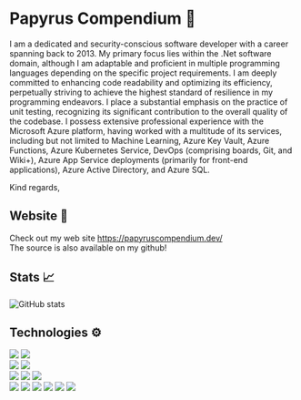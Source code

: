 # Papyrus Compendium 👋
I am a dedicated and security-conscious software developer with a career spanning back to 2013. My primary focus lies within the .Net software domain, although I am adaptable and proficient in multiple programming languages depending on the specific project requirements.
I am deeply committed to enhancing code readability and optimizing its efficiency, perpetually striving to achieve the highest standard of resilience in my programming endeavors. I place a substantial emphasis on the practice of unit testing, recognizing its significant contribution to the overall quality of the codebase.
I possess extensive professional experience with the Microsoft Azure platform, having worked with a multitude of its services, including but not limited to Machine Learning, Azure Key Vault, Azure Functions, Azure Kubernetes Service, DevOps (comprising boards, Git, and Wiki+), Azure App Service deployments (primarily for front-end applications), Azure Active Directory, and Azure SQL.

Kind regards,

## Website 🔗
Check out my web site https://papyruscompendium.dev/  
The source is also available on my github!  

## Stats 📈
![GitHub stats](https://github-readme-stats.vercel.app/api?username=PapyrusCompendium&show_icons=true&hide=contribs,prs&cache_seconds=86400&theme=nord)  

## Technologies ⚙
![](https://img.shields.io/badge/OS-Windows-informational?style=flat&logo=Windows&logoColor=white&color=2bbc8a)
![](https://img.shields.io/badge/OS-Linux-informational?style=flat&logo=Linux&logoColor=white&color=2bbc8a)  
![](https://img.shields.io/badge/Editor-VisualStudioCode-informational?style=flat&logo=Visual-Studio-Code&logoColor=white&color=2bbc8a)
![](https://img.shields.io/badge/Editor-VisualStudio-informational?style=flat&logo=Visual-Studio&logoColor=white&color=2bbc8a)  
![](https://img.shields.io/badge/Code-CSharp-informational?style=flat&logo=csharp&logoColor=white&color=2bbc8a)
![](https://img.shields.io/badge/Code-JavaScript-informational?style=flat&logo=javascript&logoColor=white&color=2bbc8a)
![](https://img.shields.io/badge/Shell-Bash-informational?style=flat&logo=gnu-bash&logoColor=white&color=2bbc8a)  
![](https://img.shields.io/badge/Tools-Azure-informational?style=flat&logo=azuredevops&logoColor=white&color=2bbc8a)
![](https://img.shields.io/badge/Tools-AzureDevops-informational?style=flat&logo=azuredevops&logoColor=white&color=2bbc8a)
![](https://img.shields.io/badge/Tools-MicrosoftSql-informational?style=flat&logo=microsoft&logoColor=white&color=2bbc8a)
![](https://img.shields.io/badge/Tools-EfCore-informational?style=flat&logo=microsoft&logoColor=white&color=2bbc8a)
![](https://img.shields.io/badge/Tools-Docker-informational?style=flat&logo=docker&logoColor=white&color=2bbc8a)
![](https://img.shields.io/badge/Tools-Kubernetes-informational?style=flat&logo=kubernetes&logoColor=white&color=2bbc8a)
